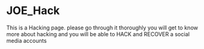# JOE_Hack
This is a Hacking page. please go through it thoroughly you will get to know more about hacking and you will be able to HACK and RECOVER a social media accounts 

